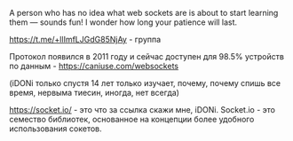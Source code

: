 A person who has no idea what web sockets are is about to start learning them — sounds fun! I wonder how long your patience will last.

https://t.me/+llImfLJGdG85NjAy - группа

Протокол появился в 2011 году и сейчас доступен для 98.5% устройств по данным - https://caniuse.com/websockets 

(iDONi только спустя 14 лет только изучает, почему, почему спишь все время, нервыма тиесин, иногда, нет всегда)

https://socket.io/ - это что за ссылка скажи мне, iDONi. Socket.io - это семество библиотек, основанное на концепции более удобного использования сокетов.
